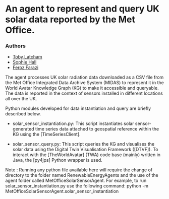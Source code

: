 # An agent to represent and query UK solar data reported by the Met Office.
### Authors
* [Toby Latcham](tjl47@cam.ac.uk)
* [Sophie Hall](sh2000@cam.ac.uk)
* [Feroz Farazi](msff2@cam.ac.uk)

The agent processes UK solar radiation data downloaded as a CSV file from the Met Office Integrated Data Archive System (MIDAS) to represent it in the World Avatar Knowledge Graph (KG) to make it accessible and queryable. The data is reported in the context of sensors installed in different locations all over the UK.

Python modules developed for data instantiation and query are briefly described below.

* solar_sensor_instantiation.py: This script instantiates solar sensor-generated time series data attached to geospatial reference within the KG using the [TimeSeriesClient].

* solar_sensor_query.py: This script queries the KG and visualises the solar data using the Digital Twin Visualisation Framework ([DTVF]). To interact with the [TheWorldAvatar] (TWA) code base (mainly) written in Java, the [py4jps] Python wrapper is used.

Note : Running any python file available here will require the change of directory to the <root> folder named RenewableEnergyAgents and the use of the agent folder called MetOfficeSolarSensorAgent. For example, to run solar_sensor_instantiation.py use the following command:
        python -m MetOfficeSolarSensorAgent.solar_sensor_instantiation